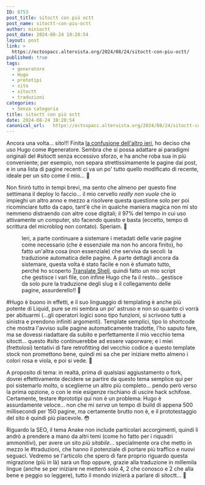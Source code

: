 ```yaml
---
ID: 8753
post_title: sitoctt con più octt
post_name: sitoctt-con-piu-octt
author: minioctt
post_date: 2024-08-24 10:20:54
layout: post
link: >
  https://octospacc.altervista.org/2024/08/24/sitoctt-con-piu-octt/
published: true
tags:
  - generatore
  - Hugo
  - prototipi
  - sito
  - sitoctt
  - traduzioni
categories:
  - Senza categoria
title: sitoctt con più octt
date: 2024-08-24 10:20:54
canonical_url:   https://octospacc.altervista.org/2024/08/24/sitoctt-con-piu-octt/
---
```

<!-- wp:paragraph -->
<p>Ancora una volta... sito!!! Finita <a href="/microblog-mirror/2024/08/22/il-sitocto-senza-sito/">la confusione dell'altro ieri</a>, ho deciso che uso Hugo come #generatore. Sembra che si possa adattare ai paradigmi originali del #sitoctt senza eccessivo sforzo, e ha anche roba sua in più conveniente; per esempio, non separa strettissimamente le pagine dai post, e in una lista di pagine recenti ci va un po' tutto quello modificato di recente, ideale per un sito come il mio... 👀</p>
<!-- /wp:paragraph -->

<!-- wp:paragraph -->
<p>Non finirò tutto in tempi brevi, ma sento che almeno per questo fine settimana il deploy lo faccio... il mio cervello <em>really non vuole</em> che io impieghi un altro anno e mezzo a risolvere questa questione solo per poi ricominciare tutto da capo, tant'è che in qualche maniera magica non mi sto nemmeno distraendo con altre cose digitali; il 97% del tempo in cui uso attivamente un computer, sto facendo questo e basta (eccetto, tempo di scrittura del microblog non contato). Speriam. 🙏</p>
<!-- /wp:paragraph -->

<!-- wp:paragraph -->
<p></p>
<!-- /wp:paragraph -->

<!-- wp:image {"id":8758,"sizeSlug":"large","linkDestination":"none"} -->
<figure class="wp-block-image size-large"><img src="{{site.cdnurl}}/assets/uploads/2024/08/image-3-960x542.png" alt="" class="wp-image-8758"/><figcaption class="wp-element-caption">Ieri, a parte continuare a sistemare i metadati delle varie pagine come necessario (che è essenziale ma non ho ancora finito), ho fatto un'altra cosa (non essenziale) che serviva da secoli: la traduzione automatica delle pagine. A parte dettagli ancora da sistemare, questa volta è stato facile e non è sfumato tutto, perché ho scoperto <a href="https://pypi.org/project/translate-shell/">Translate Shell</a>, quindi fatto un mio script che gestisce i vari file, con infine Hugo che fa il resto... gestisce da solo pure la traduzione degli slug e il collegamento delle pagine, assurderello!! 🤯</figcaption></figure>
<!-- /wp:image -->

<!-- wp:paragraph -->
<p></p>
<!-- /wp:paragraph -->

<!-- wp:paragraph -->
<p>#Hugo è buono in effetti, e il suo linguaggio di templating è anche più potente di Liquid, pure se mi sembra un po' astruso e non so quanto ci vorrà per abituarmi (...gli operatori logici sono tipo funzioni, si scrivono tutti a sinistra e prendono infiniti argomenti). Template semplici, tipo lo shortcode che mostra l'avviso sulle pagine automaticamente tradotte, l'ho saputo fare, ma se dovessi riadattare da subito e perfettamente il mio vecchio tema sitoctt... questo #sito continuerebbe ad essere vaporware; e i miei (frettolosi) tentativi di fare retrofitting del vecchio codice a questo template stock non promettono bene, quindi mi sa che per iniziare metto almeno i colori rosa e viola, e poi si vede. 👾</p>
<!-- /wp:paragraph -->

<!-- wp:paragraph -->
<p>A proposito di tema: in realtà, prima di qualsiasi aggiustamento o fork, dovrei effettivamente decidere se partire da questo tema semplice qui per poi sistemarlo molto, o sceglierne un altro più completo... pendo però verso la prima opzione, o con le mie esigenze rischiano di uscire hack schifose. Certamente, testare #prototipi qui non è un problema: Hugo è assurdamente veloce... non che mi <em>serva</em> un tempo di build di appena 500 millisecondi per 150 pagine, ma certamente brutto non è, e il prototestaggio del sito è quindi più piacevole. 😳</p>
<!-- /wp:paragraph -->

<!-- wp:paragraph -->
<p>Riguardo la SEO, il tema Anake non include particolari accorgimenti, quindi li andrò a prendere a mano da altri temi (come ho fatto per i riquadri ammonitivi), per avere un sito <em>più sitabile</em>... specialmente ora che metto in mezzo le #traduzioni, che hanno il potenziale di portare più traffico e nuovi seguaci. Vedremo se l'articolo che spero di fare proprio riguardo questa migrazione (più in là) sarà un flop oppure, grazie alla traduzione in millemila lingue (anche se per iniziare ne metterò solo 4, 2 che conosco e 2 che alla bene e peggio so leggere), tutto il mondo inizierà a parlare di sitoctt... 🤭</p>
<!-- /wp:paragraph -->